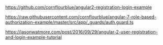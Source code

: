 https://github.com/cornflourblue/angular2-registration-login-example

https://raw.githubusercontent.com/cornflourblue/angular-7-role-based-authorization-example/master/src/app/_guards/auth.guard.ts

https://jasonwatmore.com/post/2016/09/29/angular-2-user-registration-and-login-example-tutorial
